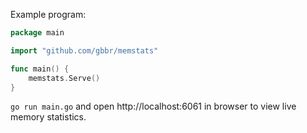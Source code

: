 Example program:

```go
package main

import "github.com/gbbr/memstats"

func main() {
	memstats.Serve()
}
```

`go run main.go` and open http://localhost:6061 in browser to view live memory statistics.
